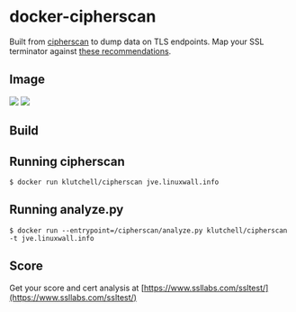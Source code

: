 # docker-cipherscan

Built from [cipherscan](https://github.com/mozilla/cipherscan) to dump data on TLS endpoints. Map your SSL terminator against [these recommendations](https://wiki.mozilla.org/Security/Server_Side_TLS).

## Image

[![](https://images.microbadger.com/badges/version/klutchell/cipherscan.svg)](https://microbadger.com/images/klutchell/cipherscan "Get your own version badge on microbadger.com")
[![](https://images.microbadger.com/badges/image/klutchell/cipherscan.svg)](https://microbadger.com/images/klutchell/cipherscan "Get your own image badge on microbadger.com")

## Build

## Running cipherscan

`$ docker run klutchell/cipherscan jve.linuxwall.info`

## Running analyze.py

`$ docker run --entrypoint=/cipherscan/analyze.py klutchell/cipherscan -t jve.linuxwall.info`

## Score

Get your score and cert analysis at [https://www.ssllabs.com/ssltest/](https://www.ssllabs.com/ssltest/)